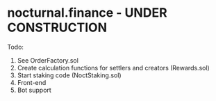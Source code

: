 # nocturnal.finance - UNDER CONSTRUCTION


Todo:  

 1)  See OrderFactory.sol
 2)  Create calculation functions for settlers and creators (Rewards.sol)
 4)  Start staking code (NoctStaking.sol)
 5)  Front-end
 6)  Bot support
